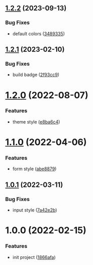 ## [1.2.2](https://github.com/akijoey/mapleaf/compare/v1.2.1...v1.2.2) (2023-09-13)


### Bug Fixes

* default colors ([3489335](https://github.com/akijoey/mapleaf/commit/3489335fd03889c998bd58876f90927943181c7c))

## [1.2.1](https://github.com/akijoey/mapleaf/compare/v1.2.0...v1.2.1) (2023-02-10)


### Bug Fixes

* build badge ([2f93cc9](https://github.com/akijoey/mapleaf/commit/2f93cc99bfd422cda9b819dfe5b424be55f47dba))

# [1.2.0](https://github.com/akijoey/mapleaf/compare/v1.1.0...v1.2.0) (2022-08-07)


### Features

* theme style ([e8ba6c4](https://github.com/akijoey/mapleaf/commit/e8ba6c412f07dd33cc55136e891051adacf554f9))

# [1.1.0](https://github.com/akijoey/mapleaf/compare/v1.0.1...v1.1.0) (2022-04-06)


### Features

* form style ([abe8879](https://github.com/akijoey/mapleaf/commit/abe88797e8fe292e674bade27598f8c40e13a98b))

## [1.0.1](https://github.com/akijoey/mapleaf/compare/v1.0.0...v1.0.1) (2022-03-11)


### Bug Fixes

* input style ([7a42e2b](https://github.com/akijoey/mapleaf/commit/7a42e2b78bff1a7c25aa28d03db6f41e61abafa5))

# 1.0.0 (2022-02-15)


### Features

* init project ([1866afa](https://github.com/akijoey/mapleaf/commit/1866afad4a704e0c02bb9a1c09e635ee25f6cc4a))
